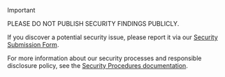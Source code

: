 > [!IMPORTANT]
> PLEASE DO NOT PUBLISH SECURITY FINDINGS PUBLICLY.

If you discover a potential security issue, please report it via our [Security Submission Form](https://moodle.org/security/report).

For more information about our security processes and responsible disclosure policy, see the [Security Procedures documentation](https://moodledev.io/general/development/process/security).
